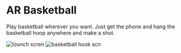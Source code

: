 #  AR Basketball


Play basketball wherever you want.
Just get the phone and hang the basketball hoop anywhere and make a shot.

![lounch scren](https://github.com/StarryWings/images/raw/master/lounchScren.png)
![basketball hook scn](https://github.com/StarryWings/images/raw/master/basketball_scn.png)
